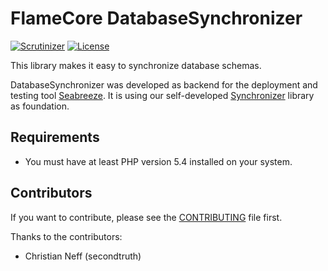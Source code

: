 FlameCore DatabaseSynchronizer
==============================

[![Scrutinizer](http://img.shields.io/scrutinizer/g/flamecore/synchronizer-database.svg)](https://scrutinizer-ci.com/g/flamecore/synchronizer-database)
[![License](http://img.shields.io/packagist/l/flamecore/synchronizer-database.svg)](https://packagist.org/packages/flamecore/synchronizer-database)

This library makes it easy to synchronize database schemas.

DatabaseSynchronizer was developed as backend for the deployment and testing tool [Seabreeze](https://github.com/flamecore/seabreeze).
It is using our self-developed [Synchronizer](https://github.com/flamecore/synchronizer) library as foundation.


Requirements
------------

* You must have at least PHP version 5.4 installed on your system.


Contributors
------------

If you want to contribute, please see the [CONTRIBUTING](CONTRIBUTING.md) file first.

Thanks to the contributors:

* Christian Neff (secondtruth)
